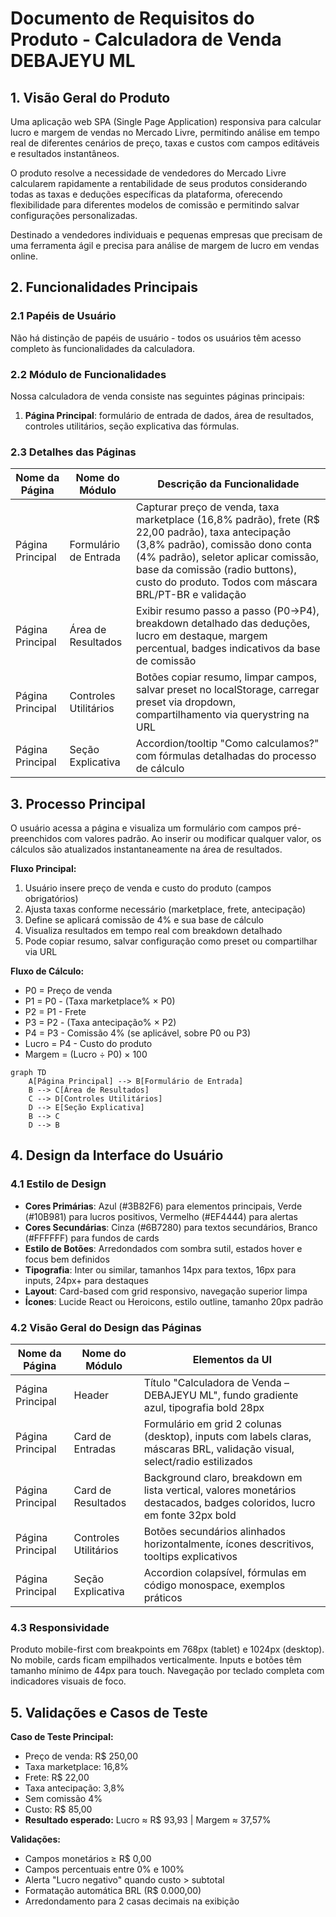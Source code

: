 # Documento de Requisitos do Produto - Calculadora de Venda DEBAJEYU ML

## 1. Visão Geral do Produto

Uma aplicação web SPA (Single Page Application) responsiva para calcular lucro e margem de vendas no Mercado Livre, permitindo análise em tempo real de diferentes cenários de preço, taxas e custos com campos editáveis e resultados instantâneos.

O produto resolve a necessidade de vendedores do Mercado Livre calcularem rapidamente a rentabilidade de seus produtos considerando todas as taxas e deduções específicas da plataforma, oferecendo flexibilidade para diferentes modelos de comissão e permitindo salvar configurações personalizadas.

Destinado a vendedores individuais e pequenas empresas que precisam de uma ferramenta ágil e precisa para análise de margem de lucro em vendas online.

## 2. Funcionalidades Principais

### 2.1 Papéis de Usuário

Não há distinção de papéis de usuário - todos os usuários têm acesso completo às funcionalidades da calculadora.

### 2.2 Módulo de Funcionalidades

Nossa calculadora de venda consiste nas seguintes páginas principais:

1. **Página Principal**: formulário de entrada de dados, área de resultados, controles utilitários, seção explicativa das fórmulas.

### 2.3 Detalhes das Páginas

| Nome da Página | Nome do Módulo | Descrição da Funcionalidade |
|----------------|----------------|------------------------------|
| Página Principal | Formulário de Entrada | Capturar preço de venda, taxa marketplace (16,8% padrão), frete (R$ 22,00 padrão), taxa antecipação (3,8% padrão), comissão dono conta (4% padrão), seletor aplicar comissão, base da comissão (radio buttons), custo do produto. Todos com máscara BRL/PT-BR e validação |
| Página Principal | Área de Resultados | Exibir resumo passo a passo (P0→P4), breakdown detalhado das deduções, lucro em destaque, margem percentual, badges indicativos da base de comissão |
| Página Principal | Controles Utilitários | Botões copiar resumo, limpar campos, salvar preset no localStorage, carregar preset via dropdown, compartilhamento via querystring na URL |
| Página Principal | Seção Explicativa | Accordion/tooltip "Como calculamos?" com fórmulas detalhadas do processo de cálculo |

## 3. Processo Principal

O usuário acessa a página e visualiza um formulário com campos pré-preenchidos com valores padrão. Ao inserir ou modificar qualquer valor, os cálculos são atualizados instantaneamente na área de resultados.

**Fluxo Principal:**
1. Usuário insere preço de venda e custo do produto (campos obrigatórios)
2. Ajusta taxas conforme necessário (marketplace, frete, antecipação)
3. Define se aplicará comissão de 4% e sua base de cálculo
4. Visualiza resultados em tempo real com breakdown detalhado
5. Pode copiar resumo, salvar configuração como preset ou compartilhar via URL

**Fluxo de Cálculo:**
- P0 = Preço de venda
- P1 = P0 - (Taxa marketplace% × P0)
- P2 = P1 - Frete
- P3 = P2 - (Taxa antecipação% × P2)
- P4 = P3 - Comissão 4% (se aplicável, sobre P0 ou P3)
- Lucro = P4 - Custo do produto
- Margem = (Lucro ÷ P0) × 100

```mermaid
graph TD
    A[Página Principal] --> B[Formulário de Entrada]
    B --> C[Área de Resultados]
    C --> D[Controles Utilitários]
    D --> E[Seção Explicativa]
    B --> C
    D --> B
```

## 4. Design da Interface do Usuário

### 4.1 Estilo de Design

- **Cores Primárias**: Azul (#3B82F6) para elementos principais, Verde (#10B981) para lucros positivos, Vermelho (#EF4444) para alertas
- **Cores Secundárias**: Cinza (#6B7280) para textos secundários, Branco (#FFFFFF) para fundos de cards
- **Estilo de Botões**: Arredondados com sombra sutil, estados hover e focus bem definidos
- **Tipografia**: Inter ou similar, tamanhos 14px para textos, 16px para inputs, 24px+ para destaques
- **Layout**: Card-based com grid responsivo, navegação superior limpa
- **Ícones**: Lucide React ou Heroicons, estilo outline, tamanho 20px padrão

### 4.2 Visão Geral do Design das Páginas

| Nome da Página | Nome do Módulo | Elementos da UI |
|----------------|----------------|-----------------|
| Página Principal | Header | Título "Calculadora de Venda – DEBAJEYU ML", fundo gradiente azul, tipografia bold 28px |
| Página Principal | Card de Entradas | Formulário em grid 2 colunas (desktop), inputs com labels claras, máscaras BRL, validação visual, select/radio estilizados |
| Página Principal | Card de Resultados | Background claro, breakdown em lista vertical, valores monetários destacados, badges coloridos, lucro em fonte 32px bold |
| Página Principal | Controles Utilitários | Botões secundários alinhados horizontalmente, ícones descritivos, tooltips explicativos |
| Página Principal | Seção Explicativa | Accordion colapsível, fórmulas em código monospace, exemplos práticos |

### 4.3 Responsividade

Produto mobile-first com breakpoints em 768px (tablet) e 1024px (desktop). No mobile, cards ficam empilhados verticalmente. Inputs e botões têm tamanho mínimo de 44px para touch. Navegação por teclado completa com indicadores visuais de foco.

## 5. Validações e Casos de Teste

**Caso de Teste Principal:**
- Preço de venda: R$ 250,00
- Taxa marketplace: 16,8%
- Frete: R$ 22,00
- Taxa antecipação: 3,8%
- Sem comissão 4%
- Custo: R$ 85,00
- **Resultado esperado:** Lucro ≈ R$ 93,93 | Margem ≈ 37,57%

**Validações:**
- Campos monetários ≥ R$ 0,00
- Campos percentuais entre 0% e 100%
- Alerta "Lucro negativo" quando custo > subtotal
- Formatação automática BRL (R$ 0.000,00)
- Arredondamento para 2 casas decimais na exibição